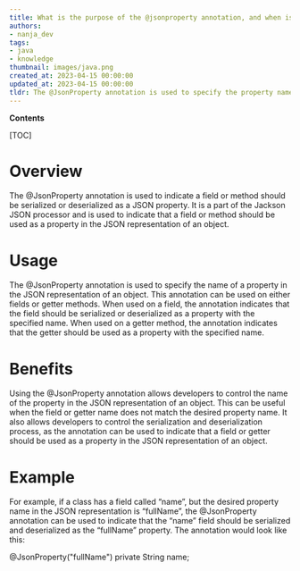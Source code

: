 ```yaml
---
title: What is the purpose of the @jsonproperty annotation, and when is it employed?
authors:
- nanja_dev
tags:
- java
- knowledge
thumbnail: images/java.png
created_at: 2023-04-15 00:00:00
updated_at: 2023-04-15 00:00:00
tldr: The @JsonProperty annotation is used to specify the property name to be used when serializing and deserializing a Java object to and from JSON.
---
```


**Contents**

[TOC]

# Overview
The @JsonProperty annotation is used to indicate a field or method should be serialized or deserialized as a JSON property. It is a part of the Jackson JSON processor and is used to indicate that a field or method should be used as a property in the JSON representation of an object.

# Usage
The @JsonProperty annotation is used to specify the name of a property in the JSON representation of an object. This annotation can be used on either fields or getter methods. When used on a field, the annotation indicates that the field should be serialized or deserialized as a property with the specified name. When used on a getter method, the annotation indicates that the getter should be used as a property with the specified name.

# Benefits
Using the @JsonProperty annotation allows developers to control the name of the property in the JSON representation of an object. This can be useful when the field or getter name does not match the desired property name. It also allows developers to control the serialization and deserialization process, as the annotation can be used to indicate that a field or getter should be used as a property in the JSON representation of an object.

# Example
For example, if a class has a field called “name”, but the desired property name in the JSON representation is “fullName”, the @JsonProperty annotation can be used to indicate that the “name” field should be serialized and deserialized as the “fullName” property. The annotation would look like this:

@JsonProperty("fullName")
private String name;
